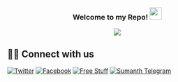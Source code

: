 <h3 align="center">
  Welcome to my Repo!
  <img src="https://media.giphy.com/media/hvRJCLFzcasrR4ia7z/giphy.gif" width="28">
</h3>

<!-- Typing SVG (WIP by DenverCoder1) - repo coming soon! -->
<p align="center">
  <img src="https://readme-typing-svg.herokuapp.com/?lines=Hiii%20I'm%20Sumanth+;Pursuing+Engineering+in+MVJCE+;&center=true&width=400&height=50">
</p>



## 🙋‍♂️ Connect with us

<!-- Badges template - https://github.com/badges/shields -->
<p align="center">
  
  <a href="https://twitter.com/Suman_s_a_m"><img alt="Twitter" title="Twitter" src="https://img.shields.io/badge/-Twitter-1DA1F2?style=for-the-badge&logo=twitter&logoColor=white"/></a>
  <a href="https://www.facebook.com/sumanth.sumu.3154"><img alt="Facebook" title="Skill Disk Facebook Page" src="https://img.shields.io/badge/-facebook-3835D3?style=for-the-badge&logo=facebook&logoColor=white"/></a>
  <a href="https://www.instagram.com/suman_s_a_m/"><img alt="Free Stuff" title="Free gifts for you" src="https://img.shields.io/badge/-Instagram-dd2a7b?style=for-the-badge&logo=instagram&logoColor=white"/></a>
  <a href="https://t.me/Suman_s_a_m"><img alt="Sumanth Telegram" title="Check out Skill Disk Telegram Channel" src="https://img.shields.io/badge/-Telegram-0000ff.svg?style=for-the-badge&logo=telegram&logoColor=white"/></a>
</p>
